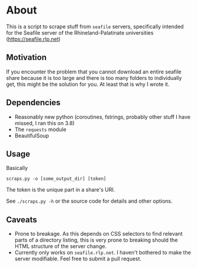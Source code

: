 About
=====

This is a script to scrape stuff from `seafile` servers, specifically intended
for the Seafile server of the Rhineland-Palatinate universities
(https://seafile.rlp.net)

Motivation
----------

If you encounter the problem that you cannot download an entire seafile share
because it is too large and there is too many folders to individually get,
this might be the solution for you.
At least that is why I wrote it.

Dependencies
------------

- Reasonably new python (coroutines, fstrings, probably other stuff I have missed, I ran this on 3.8) 
- The `requests` module
- BeautifulSoup

Usage
-----

Basically 

```
scraps.py -o [some_output_dir] [token]
```

The token is the unique part in a share's URI.

See `./scraps.py -h` or the source code for details and other options.

Caveats
-------

- Prone to breakage. As this depends on CSS selectors to find relevant parts of
  a directory listing, this is very prone to breaking should the HTML structure
  of the server change.
- Currently only works on `seafile.rlp.net`. I haven't bothered to make the
  server modifiable. Feel free to submit a pull request.
